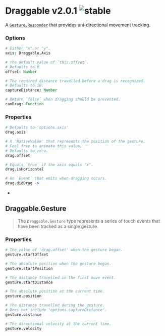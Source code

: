 
# Draggable v2.0.1 ![stable](https://img.shields.io/badge/stability-stable-4EBA0F.svg?style=flat)

A [`Gesture.Responder`](https://github.com/aleclarson/gesture) that provides uni-directional movement tracking.

### Options

```coffee
# Either "x" or "y".
axis: Draggable.Axis

# The default value of `this.offset`.
# Defaults to 0.
offset: Number

# The required distance travelled before a drag is recognized.
# Defaults to 10.
captureDistance: Number

# Return `false` when dragging should be prevented.
canDrag: Function
```

### Properties

```coffee
# Defaults to 'options.axis'
drag.axis

# A 'NativeValue' that represents the position of the gesture.
# Feel free to animate this value.
# Defaults to zero.
drag.offset

# Equals `true` if the axis equals "x".
drag.isHorizontal

# An `Event` that emits when dragging occurs.
drag.didDrag ->
```

-

## Draggable.Gesture

> The `Draggable.Gesture` type represents a series
> of touch events that have been tracked as a single gesture.

### Properties

```coffee
# The value of 'drag.offset' when the gesture began.
gesture.startOffset

# The absolute position when the gesture began.
gesture.startPosition

# The distance travelled in the first move event.
gesture.startDistance

# The absolute position at the current time.
gesture.position

# The distance travelled during the gesture.
# Does not include 'options.captureDistance'.
gesture.distance

# The directional velocity at the current time.
gesture.velocity
```
